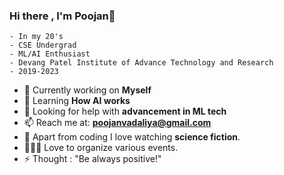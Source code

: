 ### Hi there , I'm Poojan👋

    - In my 20's 
    - CSE Undergrad
    - ML/AI Enthusiast
    - Devang Patel Institute of Advance Technology and Research
    - 2019-2023


- 🔭 Currently working on **Myself**
- 🌱 Learning **How AI works**
- 🤔 Looking for help with **advancement in ML tech**
- 📫 Reach me at: **poojanvadaliya@gmail.com** 
- 🚀 Apart from coding I love watching **science fiction**.
- 🧑‍🤝‍🧑 Love to organize various events.
- ⚡ Thought : "Be always positive!"
